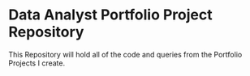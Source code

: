 # Data Analyst Portfolio Project Repository
This Repository will hold all of the code and queries from the Portfolio Projects I create.


